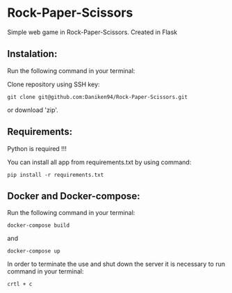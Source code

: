 # Rock-Paper-Scissors
Simple web game in Rock-Paper-Scissors. Created in Flask

## Instalation:

Run the following command in your terminal:

Clone repository using SSH key:

```
git clone git@github.com:Daniken94/Rock-Paper-Scissors.git
```
or download 'zip'.

## Requirements:

Python is required !!!


You can install all app from requirements.txt by using command:

```
pip install -r requirements.txt
```

## Docker and Docker-compose:

Run the following command in your terminal:

```
docker-compose build
```

and

```
docker-compose up
```

In order to terminate the use and shut down the server it is necessary to run command in your terminal:

```
crtl + c
```
